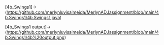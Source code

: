 [4b_Swings1]->(https://github.com/merlynluvisalmeida/MerlynADJassignment/blob/main/4b.Swings1/4b.Swings1.java)

[4b_Swings1 output]->(https://github.com/merlynluvisalmeida/MerlynADJassignment/blob/main/4b.Swings1/4b%20output.png)
